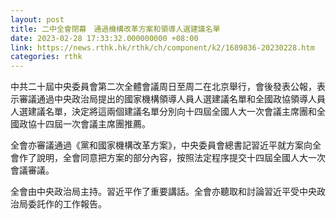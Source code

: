 ```yaml
---
layout: post
title: 二中全會閉幕　通過機構改革方案和領導人選建議名單
date: 2023-02-28 17:33:32.000000000 +08:00
link: https://news.rthk.hk/rthk/ch/component/k2/1689836-20230228.htm
categories: rthk
---
```


中共二十屆中央委員會第二次全體會議周日至周二在北京舉行，會後發表公報，表示審議通過中央政治局提出的國家機構領導人員人選建議名單和全國政協領導人員人選建議名單，決定將這兩個建議名單分別向十四屆全國人大一次會議主席團和全國政協十四屆一次會議主席團推薦。

全會亦審議通過《黨和國家機構改革方案》，中央委員會總書記習近平就方案向全會作了說明，全會同意把方案的部分內容，按照法定程序提交十四屆全國人大一次會議審議。

全會由中央政治局主持。習近平作了重要講話。全會亦聽取和討論習近平受中央政治局委託作的工作報告。
